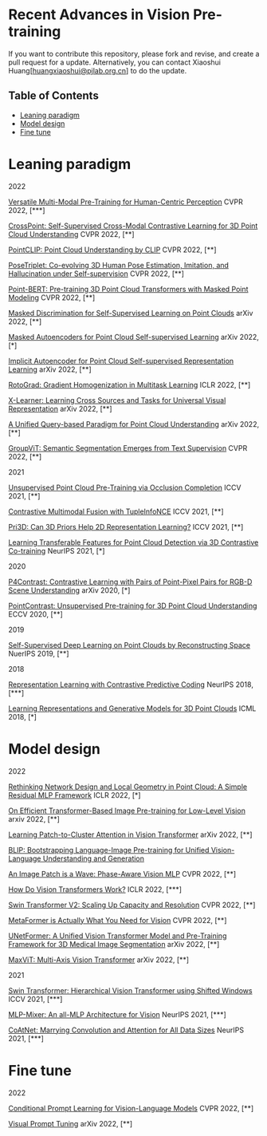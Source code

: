 # Recent Advances in Vision Pre-training

If you want to contribute this repository, please fork and revise, and create a pull request for a update. Alternatively, you can contact Xiaoshui Huang[huangxiaoshui@pjlab.org.cn] to do the update. 

## Table of Contents

* [Leaning paradigm](#leaning-paradigm)
* [Model design](#model-design)
* [Fine tune](#Fine-tune)

 
# Leaning paradigm

2022

[Versatile Multi-Modal Pre-Training for Human-Centric Perception](https://arxiv.org/pdf/2203.13815.pdf) CVPR 2022, [***]

[CrossPoint: Self-Supervised Cross-Modal Contrastive Learning for 3D Point Cloud Understanding](https://arxiv.org/pdf/2203.00680.pdf) CVPR 2022, [**]

[PointCLIP: Point Cloud Understanding by CLIP](https://arxiv.org/abs/2112.02413) CVPR 2022, [**]

[PoseTriplet: Co-evolving 3D Human Pose Estimation, Imitation, and Hallucination under Self-supervision](https://arxiv.org/pdf/2203.15625.pdf) CVPR 2022, [**]

[Point-BERT: Pre-training 3D Point Cloud Transformers with Masked Point Modeling](https://arxiv.org/abs/2111.14819) CVPR 2022, [**]

[Masked Discrimination for Self-Supervised Learning on Point Clouds](https://arxiv.org/pdf/2203.11183.pdf) arXiv 2022, [**]

[Masked Autoencoders for Point Cloud Self-supervised Learning](https://arxiv.org/pdf/2203.06604.pdf) arXiv 2022, [*]

[Implicit Autoencoder for Point Cloud Self-supervised Representation Learning](https://arxiv.org/abs/2201.00785) arXiv 2022, [**]

[RotoGrad: Gradient Homogenization in Multitask Learning](https://arxiv.org/pdf/2103.02631.pdf) ICLR 2022, [**]

[X-Learner: Learning Cross Sources and Tasks for Universal Visual Representation](https://arxiv.org/pdf/2203.08764.pdf) arXiv 2022, [**]

[A Unified Query-based Paradigm for Point Cloud Understanding](https://arxiv.org/pdf/2203.01252.pdf) arXiv 2022, [**]

[GroupViT: Semantic Segmentation Emerges from Text Supervision](https://arxiv.org/pdf/2202.11094.pdf) CVPR 2022, [**]


2021

[Unsupervised Point Cloud Pre-Training via Occlusion Completion](https://arxiv.org/abs/2010.01089) ICCV 2021, [**]

[Contrastive Multimodal Fusion with TupleInfoNCE](https://openaccess.thecvf.com/content/ICCV2021/papers/Liu_Contrastive_Multimodal_Fusion_With_TupleInfoNCE_ICCV_2021_paper.pdf) ICCV 2021, [**]

[Pri3D: Can 3D Priors Help 2D Representation Learning?](https://arxiv.org/pdf/2104.11225.pdf) ICCV 2021, [**]

[Learning Transferable Features for Point Cloud Detection via 3D Contrastive Co-training](https://proceedings.neurips.cc/paper/2021/file/b3b25a26a0828ea5d48d8f8aa0d6f9af-Paper.pdf) NeurIPS 2021, [*]

 
2020

[P4Contrast: Contrastive Learning with Pairs of Point-Pixel Pairs for RGB-D Scene Understanding](https://arxiv.org/pdf/2012.13089.pdf) arXiv 2020, [*]

[PointContrast: Unsupervised Pre-training for 3D Point Cloud Understanding](https://arxiv.org/abs/2007.10985) ECCV 2020, [**]


2019

[Self-Supervised Deep Learning on Point Clouds by Reconstructing Space](https://arxiv.org/abs/1901.08396) NuerIPS 2019, [**]

2018

[Representation Learning with Contrastive Predictive Coding](https://arxiv.org/pdf/1807.03748.pdf) NeurIPS 2018, [***]

[Learning Representations and Generative Models for 3D Point Clouds](https://arxiv.org/pdf/1707.02392.pdf)  ICML 2018, [*]



# Model design

2022

[Rethinking Network Design and Local Geometry in Point Cloud: A Simple Residual MLP Framework](https://arxiv.org/abs/2202.07123) ICLR 2022, [*]

[On Efficient Transformer-Based Image Pre-training for Low-Level Vision](https://arxiv.org/abs/2112.10175) arxiv 2022, [**]

[Learning Patch-to-Cluster Attention in Vision Transformer](https://arxiv.org/pdf/2203.11987.pdf) arXiv 2022, [**]

[BLIP: Bootstrapping Language-Image Pre-training for Unified Vision-Language Understanding and Generation](https://arxiv.org/abs/2201.12086) 

[An Image Patch is a Wave: Phase-Aware Vision MLP](https://arxiv.org/pdf/2111.12294.pdf)  CVPR 2022, [**]

[How Do Vision Transformers Work?](https://arxiv.org/abs/2202.06709) ICLR 2022, [***]

[Swin Transformer V2: Scaling Up Capacity and Resolution](https://arxiv.org/abs/2111.09883) CVPR 2022, [**]

[MetaFormer is Actually What You Need for Vision](https://arxiv.org/pdf/2111.11418.pdf) CVPR 2022, [**]

[UNetFormer: A Unified Vision Transformer Model and Pre-Training Framework for 3D Medical Image Segmentation](https://arxiv.org/abs/2204.00631) arXiv 2022, [**]

[MaxViT: Multi-Axis Vision Transformer](https://arxiv.org/pdf/2204.01697.pdf) arXiv 2022, [**]

2021

[Swin Transformer: Hierarchical Vision Transformer using Shifted Windows](https://arxiv.org/abs/2103.14030) ICCV 2021, [***]

[MLP-Mixer: An all-MLP Architecture for Vision](https://proceedings.neurips.cc//paper/2021/file/cba0a4ee5ccd02fda0fe3f9a3e7b89fe-Paper.pdf) NeurIPS 2021, [***]

[CoAtNet: Marrying Convolution and Attention for All Data Sizes](https://arxiv.org/abs/2106.04803) NeurIPS 2021, [***]


# Fine tune

2022

[Conditional Prompt Learning for Vision-Language Models](https://arxiv.org/abs/2203.05557) CVPR 2022, [**]

[Visual Prompt Tuning](https://arxiv.org/pdf/2203.12119.pdf) arXiv 2022, [**]

